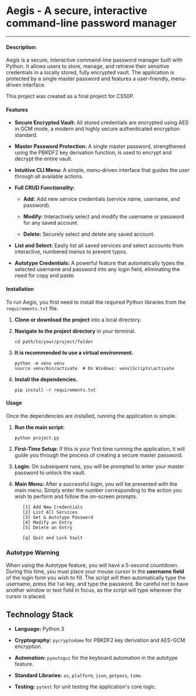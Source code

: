 # Aegis - A secure, interactive command-line password manager

---
#### Description:

Aegis is a secure, interactive command-line password manager built with Python. It allows users to store, manage, and retrieve their sensitive credentials in a locally stored, fully encrypted vault. The application is protected by a single master password and features a user-friendly, menu-driven interface.

This project was created as a final project for CS50P.

#### Features

- **Secure Encrypted Vault:** All stored credentials are encrypted using AES in GCM mode, a modern and highly secure authenticated encryption standard.
    
- **Master Password Protection:** A single master password, strengthened using the PBKDF2 key derivation function, is used to encrypt and decrypt the entire vault.
    
- **Intuitive CLI Menu:** A simple, menu-driven interface that guides the user through all available actions.
    
- **Full CRUD Functionality:**
    
    - **Add:** Add new service credentials (service name, username, and password).
        
    - **Modify:** Interactively select and modify the username or password for any saved account.
        
    - **Delete:** Securely select and delete any saved account.
        
- **List and Select:** Easily list all saved services and select accounts from interactive, numbered menus to prevent typos.
    
- **Autotype Credentials:** A powerful feature that automatically types the selected username and password into any login field, eliminating the need for copy and paste.
    

#### Installation

To run Aegis, you first need to install the required Python libraries from the `requirements.txt` file.

1. **Clone or download the project** into a local directory.
    
2. **Navigate to the project directory** in your terminal.
    
    ```
    cd path/to/your/project/folder
    ```
    
3. **It is recommended to use a virtual environment.**
    
    ```
    python -m venv venv
    source venv/bin/activate  # On Windows: venv\Scripts\activate
    ```
    
4. **Install the dependencies.**
    
    ```
    pip install -r requirements.txt
    ```
    

#### Usage

Once the dependencies are installed, running the application is simple.

1. **Run the main script:**
    
    ```
    python project.py
    ```
    
2. **First-Time Setup:** If this is your first time running the application, it will guide you through the process of creating a secure master password.
    
3. **Login:** On subsequent runs, you will be prompted to enter your master password to unlock the vault.
    
4. **Main Menu:** After a successful login, you will be presented with the main menu. Simply enter the number corresponding to the action you wish to perform and follow the on-screen prompts.
    
    ```
       [1] Add New Credentials
       [2] List All Services
       [3] Get & Autotype Password
       [4] Modify an Entry
       [5] Delete an Entry
    
       [q] Quit and Lock Vault
    ```
    

### Autotype Warning

When using the Autotype feature, you will have a 5-second countdown. During this time, you must place your mouse cursor in the **username field** of the login form you wish to fill. The script will then automatically type the username, press the `Tab` key, and type the password. Be careful not to have another window or text field in focus, as the script will type wherever the cursor is placed.

## Technology Stack

- **Language:** Python 3
    
- **Cryptography:** `pycryptodome` for PBKDF2 key derivation and AES-GCM encryption.
    
- **Automation:** `pyautogui` for the keyboard automation in the autotype feature.
    
- **Standard Libraries:** `os`, `platform`, `json`, `getpass`, `time`.
    
- **Testing:** `pytest` for unit testing the application's core logic.
